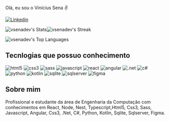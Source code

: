 
Olá, eu sou o Vinícius Sena ✌️

[![Linkedin](https://img.shields.io/badge/LinkedIn-0077B5?style=for-the-badge&logo=linkedin&logoColor=white)](https://www.linkedin.com/in/vin%C3%ADcius-sena-/)


![vsenadev's Stats](https://github-readme-stats.vercel.app/api?username=vsenadev&theme=vue-dark&show_icons=true&hide_border=false&count_private=true)![vsenadev's Streak](https://github-readme-streak-stats.herokuapp.com/?user=vsenadev&theme=vue-dark&hide_border=false)

![vsenadev's Top Languages](https://github-readme-stats.vercel.app/api/top-langs/?username=vsenadev&theme=vue-dark&show_icons=true&hide_border=false&layout=compact)


## Tecnlogias que possuo conhecimento

<div>
    <img src="https://img.shields.io/badge/HTML5-E34F26?style=for-the-badge&logo=html5&logoColor=white" alt="html5">
    <img src="https://img.shields.io/badge/CSS3-1572B6?style=for-the-badge&logo=css3&logoColor=white" alt="css3">
    <img src="https://img.shields.io/badge/Sass-CC6699?style=for-the-badge&logo=sass&logoColor=white" alt="sass">
    <img src="https://img.shields.io/badge/JavaScript-F7DF1E?style=for-the-badge&logo=javascript&logoColor=black" alt="javascript">
    <img src="https://img.shields.io/badge/React-20232A?style=for-the-badge&logo=react&logoColor=61DAFB" alt="react">
    <img src="https://img.shields.io/badge/Angular-DD0031?style=for-the-badge&logo=angular&logoColor=white" alt="angular">
    <img src="https://img.shields.io/badge/.NET-5C2D91?style=for-the-badge&logo=.net&logoColor=white" alt=".net">
    <img src="https://img.shields.io/badge/C%23-239120?style=for-the-badge&logo=c-sharp&logoColor=white" alt="c#">
    <img src="https://img.shields.io/badge/Python-14354C?style=for-the-badge&logo=python&logoColor=white" alt="python">
    <img src="https://img.shields.io/badge/Kotlin-0095D5?&style=for-the-badge&logo=kotlin&logoColor=white" alt="kotlin">
    <img src="https://img.shields.io/badge/SQLite-07405E?style=for-the-badge&logo=sqlite&logoColor=white" alt="sqlite">
    <img src="https://img.shields.io/badge/Microsoft_SQL_Server-CC2927?style=for-the-badge&logo=microsoft-sql-server&logoColor=white" alt="sqlserver">
    <img src="https://img.shields.io/badge/Figma-F24E1E?style=for-the-badge&logo=figma&logoColor=white" alt="figma">
</div>

## Sobre mim
Profissional e estudante da área de Engenharia da Computação com conhecimentos em React, Node, Nest, Typescript,Html5, Css3, Sass, Javascript, Angular, Css3, .Net, C#, Python, Kotlin, Sqlite, Sqlserver, Figma.

